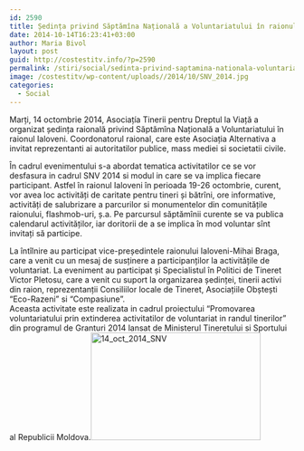 ```yaml
---
id: 2590
title: Ședința privind Săptămîna Națională a Voluntariatului în raionul Ialoveni
date: 2014-10-14T16:23:41+03:00
author: Maria Bivol
layout: post
guid: http://costestitv.info/?p=2590
permalink: /stiri/social/sedinta-privind-saptamina-nationala-voluntariatului-raiolul-ialoveni/
image: /costestitv/wp-content/uploads//2014/10/SNV_2014.jpg
categories:
  - Social
---
```

Marți, 14 octombrie 2014, Asociațía Tinerii pentru Dreptul la Viață a organizat ședința raională privind Săptămîna Națională a Voluntariatului în raionul Ialoveni. Coordonatorul raional, care este Asociația Alternativa a invitat reprezentanti ai autoritatilor publice, mass mediei si societatii civile.<!--more-->

În cadrul evenimentului s-a abordat tematica activitatilor ce se vor desfasura in cadrul SNV 2014 si modul in care se va implica fiecare participant. Astfel în raionul Ialoveni în perioada 19-26 octombrie, curent, vor avea loc activități de caritate pentru tineri și bătrîni, ore informative, activități de salubrizare a parcurilor si monumentelor din comunitățile raionului, flashmob-uri, ș.a. Pe parcursul săptămînii curente se va publica calendarul activităților, iar doritorii de a se implica în mod voluntar sînt invitați să participe.

La întîlnire au participat vice-președintele raionului Ialoveni-Mihai Braga, care a venit cu un mesaj de susținere a participanților la activitățile de voluntariat. La eveniment au participat și Specialistul în Politici de Tineret Victor Pletosu, care a venit cu suport la organizarea ședinței, tinerii activi din raion, reprezentanții Consiliilor locale de Tineret, Asociațiile Obștești “Eco-Razeni” si “Compasiune”.  
Aceasta activitate este realizata in cadrul proiectului “Promovarea voluntariatului prin extinderea activitatilor de voluntariat in randul tinerilor” din programul de Granturi 2014 lansat de Ministerul Tineretului si Sportului al Republicii Moldova.[<img class="alignleft size-medium wp-image-2592" src="/costestitv/wp-content/uploads//2014/10/14_oct_2014_SNV-300x190.jpg" alt="14_oct_2014_SNV" width="300" height="190" srcset="http://costestitv.ddev.local/costestitv/wp-content/uploads//2014/10/14_oct_2014_SNV-300x190.jpg 300w, http://costestitv.ddev.local/costestitv/wp-content/uploads//2014/10/14_oct_2014_SNV-120x76.jpg 120w, http://costestitv.ddev.local/costestitv/wp-content/uploads//2014/10/14_oct_2014_SNV-265x168.jpg 265w, http://costestitv.ddev.local/costestitv/wp-content/uploads//2014/10/14_oct_2014_SNV-284x180.jpg 284w, http://costestitv.ddev.local/costestitv/wp-content/uploads//2014/10/14_oct_2014_SNV-274x173.jpg 274w, http://costestitv.ddev.local/costestitv/wp-content/uploads//2014/10/14_oct_2014_SNV-220x140.jpg 220w, http://costestitv.ddev.local/costestitv/wp-content/uploads//2014/10/14_oct_2014_SNV.jpg 472w" sizes="(max-width: 300px) 100vw, 300px" />](/costestitv/wp-content/uploads//2014/10/14_oct_2014_SNV.jpg)